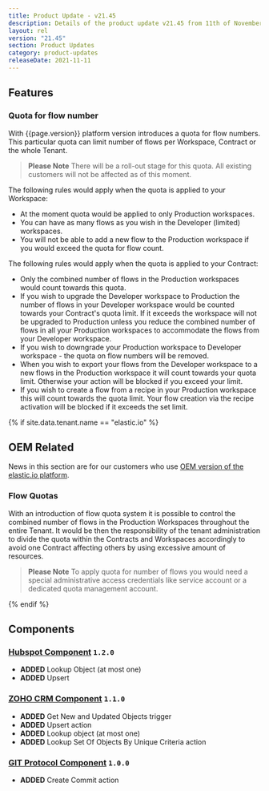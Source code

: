 ```yaml
---
title: Product Update - v21.45
description: Details of the product update v21.45 from 11th of November 2021.
layout: rel
version: "21.45"
section: Product Updates
category: product-updates
releaseDate: 2021-11-11
---
```



## Features

### Quota for flow number

With {{page.version}} platform version introduces a quota for flow numbers. This
particular quota can limit number of flows per Workspace, Contract or the whole Tenant.

> **Please Note** There will be a roll-out stage for this quota. All existing
> customers will not be affected as of this moment.

The following rules would apply when the quota is applied to your Workspace:

*   At the moment quota would be applied to only Production workspaces.
*   You can have as many flows as you wish in the Developer (limited) workspaces.
*   You will not be able to add a new flow to the Production workspace if you would exceed the quota for flow count.

The following rules would apply when the quota is applied to your Contract:

*   Only the combined number of flows in the Production workspaces would count towards this quota.
*   If you wish to upgrade the Developer workspace to Production the number of flows in your Developer workspace would be counted towards your Contract's quota limit. If it exceeds the workspace will not be upgraded to Production unless you reduce the combined number of flows in all your Production workspaces to accommodate the flows from your Developer workspace.
*   If you wish to downgrade your Production workspace to Developer workspace - the quota on flow numbers will be removed.
*   When you wish to export your flows from the Developer workspace to a new flows in the Production workspace it will count towards your quota limit. Otherwise your action will be blocked if you exceed your limit.
*   If you wish to create a flow from a recipe in your Production workspace this will count towards the quota limit. Your flow creation via the recipe activation will be blocked if it exceeds the set limit.

{% if site.data.tenant.name == "elastic.io" %}

## OEM Related

News in this section are for our customers who use
[OEM version of the elastic.io platform](https://www.elastic.io/saas-embedded-integration/).

### Flow Quotas

With an introduction of flow quota system it is possible to control the combined number
of flows in the Production Workspaces throughout the entire Tenant. It would be
then the responsibility of the tenant administration to divide the quota within
the Contracts and Workspaces accordingly to avoid one Contract affecting others by
using excessive amount of resources.

> **Please Note** To apply quota for number of flows you would need a special
> administrative access credentials like service account or a dedicated quota management
> account.

{% endif %}


## Components

### [Hubspot Component](/components/hubspot/) `1.2.0`

*   **ADDED** Lookup Object (at most one)
*   **ADDED** Upsert

### [ZOHO CRM Component](/components/zoho-crm/) `1.1.0`

*   **ADDED** Get New and Updated Objects trigger
*   **ADDED** Upsert action
*   **ADDED** Lookup object (at most one)
*   **ADDED** Lookup Set Of Objects By Unique Criteria action

### [GIT Protocol Component](/components/git-protocol/) `1.0.0`

*   **ADDED** Create Commit action
